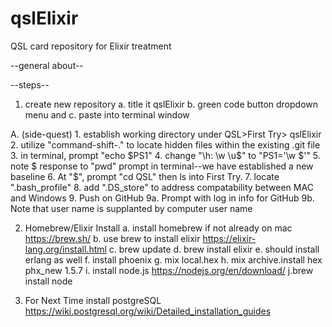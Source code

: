 # qslElixir
QSL card repository for Elixir treatment

--general about--

--steps--

1. create new repository
  a. title it qslElixir
  b. <control-v> green code button dropdown menu and
  c. paste into terminal window
  
  A. (side-quest)
    1. establish working directory under QSL>First Try> qslElixir 
    2. utilize "command-shift-." to locate hidden files within the existing .git file
    3. in terminal, prompt "echo $PS1"
    4. change "\h: \w \u\$" to "PS1='\w \$'"
    5. note $ response to "pwd" prompt in terminal--we have established a new baseline
    6. At "$", prompt "cd QSL" then ls into First Try. 
    7. locate ".bash_profile"
    8. add ".DS_store" to address compatability between MAC and Windows
    9. Push on GitHub
      9a. Prompt with log in info for GitHub
      9b. Note that user name is supplanted by computer user name
      
 2. Homebrew/Elixir Install
  a. install homebrew if not already on mac
      https://brew.sh/
  b. use brew to install elixir
    https://elixir-lang.org/install.html
  c. brew update
  d. brew install elixir
  e. should install erlang as well
  f. install phoenix
  g. mix local.hex
  h. mix archive.install hex phx_new 1.5.7
  i. install node.js https://nodejs.org/en/download/
  j.brew install node
  
 3. For Next Time
  install postgreSQL https://wiki.postgresql.org/wiki/Detailed_installation_guides
